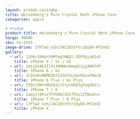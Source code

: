 ```yaml
---
layout: produk-casinghp
title: Heisenberg's Pure Crystal Meth iPhone Case
categories: apple

# Produk
product-title: Heisenberg's Pure Crystal Meth iPhone Case
harga: 90000
sku: hn-4293
image-drive: 17PlwU_nZni7AC2EhtFtriDyD6-Mf2ed2
gallery:
  - url: 12OUcI0H4r59MTmgtWADl-3EPPpjsW3cD
    title: iPhone 5 / 5s / SE
  - url: 1OiiOV4kIIlXtJKMHKcNmqdC3jg3HhTVP
    title: iPhone 6 / 6s
  - url: 1CbVxRv0BMOZbtS1SOfSLSUxFQzafHmcN
    title: iPhone 6 Plus / 6s Plus
  - url: 1fQctXWtV8bVDJCztCynkkU7gPwg20Jis
    title: iPhone 7 / 8
  - url: 1oOyJjdPzzThYGRKCXU1fP2v1ZTNxatvr
    title: iPhone 7 Plus / 8 Plus
  - url: 17PlwU_nZni7AC2EhtFtriDyD6-Mf2ed2
    title: iPhone X
---
```

